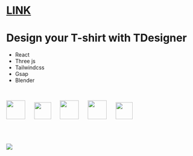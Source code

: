 # [LINK](https://thebigkahuna353.github.io/rotating_shirt/)

# Design your T-shirt with TDesigner

* React
* Three js
* Tailwindcss
* Gsap
* Blender

<br />
<p float="left">
  <img src="https://i.postimg.cc/7LR71cSh/react.png" width="50" />&nbsp;&nbsp;&nbsp;&nbsp;&nbsp;
  <img src="https://i.postimg.cc/GhbBDr6z/threejs.png" width="45" />&nbsp;&nbsp;&nbsp;&nbsp;&nbsp; 
  <img src="https://i.postimg.cc/3NTknHN8/tailwind.png" width="50" />&nbsp;&nbsp;&nbsp;&nbsp;&nbsp;
  <img src="https://i.postimg.cc/7L2wxs9z/gsap.png" width="50" />&nbsp;&nbsp;&nbsp;&nbsp;&nbsp;
  <img src="https://i.postimg.cc/RVSScTCr/blender.png" width="45" />
</p>
<br />
<br />

[![](https://i.postimg.cc/pTq6WPjr/card.png)](https://github.com/AriyanMLZM)
